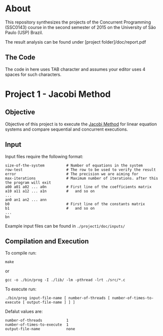 About
=====

This repository synthesizes the projects of the Concurrent Programming (SSC0143) course in the second semester of 2015 on the University of São Paulo (USP) Brazil.

The result analysis can be found under [project folder]/doc/report.pdf


The Code
--------

The code in here uses TAB character and assumes your editor uses 4 spaces for such characters.


Project 1 - Jacobi Method
=========================

Objective
---------

Objective of this project is to execute the [Jacobi Method](https://en.wikipedia.org/wiki/Jacobi_method) for linear equation systems and compare sequential and concurrent executions.


Input
-----

Input files require the following format:


```
size-of-the-system			# Number of equations in the system
row-test					# The row to be used to verify the result
error 						# The precision we are aiming for
max-iterations				# Maximum number of iterations. after this the program will exit
a00 a01 a02 ... a0n			# First line of the coefficients matrix
a10 a11 a12 ... a1n			# 	and so on
...
an0 an1 an2 ... ann
b0							# First line of the constants matrix
b1							# 	and so on
...
bn
```


Example input files can be found in `./project1/doc/inputs/`


Compilation and Execution
---------

To compile run:

	make

or

	gcc -o ./bin/prog -I ./lib/ -lm -pthread -lrt ./src/*.c


To execute run:

	./bin/prog input-file-name [ number-of-threads [ number-of-times-to-execute [ output-file-name ] ] ]

Defalut values are:
```
number-of-threads			1
number-of-times-to-execute 	1
output-file-name			none
```